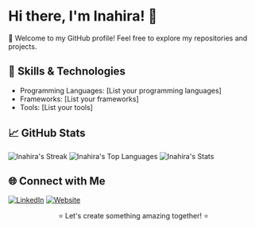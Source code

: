 # Hi there, I'm Inahira! 👋

🚀 Welcome to my GitHub profile! Feel free to explore my repositories and projects.

## 🔧 Skills & Technologies

- Programming Languages: [List your programming languages]
- Frameworks: [List your frameworks]
- Tools: [List your tools]

## 📈 GitHub Stats

![Inahira's Streak](https://github-readme-streak-stats.herokuapp.com/?user=Inahira&theme=vue-dark&hide_border=true)
![Inahira's Top Languages](https://github-readme-stats.vercel.app/api/top-langs/?username=Inahira&theme=vue-dark&show_icons=true&hide_border=true&layout=compact)
![Inahira's Stats](https://github-readme-stats.vercel.app/api?username=Inahira&theme=vue-dark&show_icons=true&hide_border=true&count_private=true)

## 🌐 Connect with Me

[![LinkedIn](https://img.shields.io/badge/LinkedIn-YourLinkedInProfile-blue)](https://www.linkedin.com/in/your-linkedin-profile/)
[![Website](https://img.shields.io/badge/Website-yourwebsite.com-blue)](https://yourwebsite.com)

<p align="center">⭐️ Let's create something amazing together! ⭐️</p>
